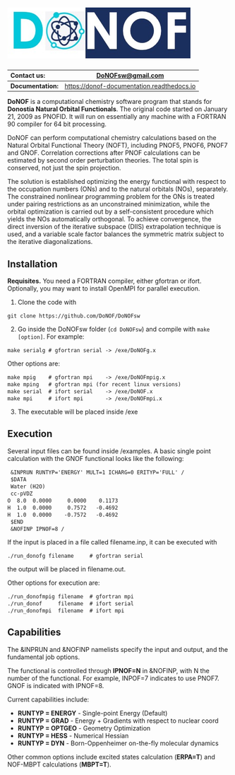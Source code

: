 # ![Donostia Natural Orbital Functional Software](https://github.com/DoNOF/DoNOF-Documentation/blob/master/docs/Logo-DoNOF.jpeg)

|**Contact us:**    | DoNOFsw@gmail.com                         |
|:------------------|-------------------------------------------|
|**Documentation:** | https://donof-documentation.readthedocs.io|

**DoNOF** is a computational chemistry software program that stands for **Donostia Natural Orbital Functionals**. The original code started on January 21, 2009 as PNOFID. It will run on essentially any machine with a FORTRAN 90 compiler for 64 bit processing.

DoNOF can perform computational chemistry calculations based on the Natural Orbital Functional Theory (NOFT), including PNOF5, PNOF6, PNOF7 and GNOF. Correlation corrections after PNOF calculations can be estimated by second order perturbation theories. The total spin is conserved, not just the spin projection.

The solution is established optimizing the energy functional with respect to the occupation numbers (ONs) and to the natural orbitals (NOs), separately. The constrained nonlinear programming problem for the ONs is treated under pairing restrictions as an unconstrained minimization, while the orbital optimization is carried out by a self-consistent procedure which yields the NOs automatically orthogonal. To achieve convergence, the direct inversion of the iterative subspace (DIIS) extrapolation technique is used, and a variable scale factor balances the symmetric matrix subject to the iterative diagonalizations.

## Installation

**Requisites.** You need a FORTRAN compiler, either gfortran or ifort. Optionally, you may want to install OpenMPI for parallel execution.

1. Clone the code with
~~~
git clone https://github.com/DoNOF/DoNOFsw
~~~

2. Go inside the DoNOFsw folder (`cd DoNOFsw`) and compile with `make [option]`. For example:
~~~
make serialg # gfortran serial -> /exe/DoNOFg.x
~~~

Other options are:
~~~
make mpig    # gfortran mpi    -> /exe/DoNOFmpig.x
make mping   # gfortran mpi (for recent linux versions)
make serial  # ifort serial    -> /exe/DoNOF.x
make mpi     # ifort mpi       -> /exe/DoNOFmpi.x
~~~

3. The executable will be placed inside /exe

## Execution

Several input files can be found inside /examples. A basic single point calculation with the GNOF functional looks like the following:
~~~
 &INPRUN RUNTYP='ENERGY' MULT=1 ICHARG=0 ERITYP='FULL' /
 $DATA
 Water (H2O)
 cc-pVDZ
O  8.0  0.0000     0.0000    0.1173
H  1.0  0.0000     0.7572   -0.4692
H  1.0  0.0000    -0.7572   -0.4692
 $END
 &NOFINP IPNOF=8 /
~~~

If the input is placed in a file called filename.inp, it can be executed with
~~~
./run_donofg filename     # gfortran serial
~~~
the output will be placed in filename.out.

Other options for execution are:
~~~
./run_donofmpig filename  # gfortran mpi
./run_donof     filename  # ifort serial
./run_donofmpi  filename  # ifort mpi
~~~

## Capabilities

The &INPRUN and &NOFINP namelists specify the input and output, and the fundamental job options.

The functional is controlled through **IPNOF=N** in &NOFINP, with N the number of the functional. For example, INPOF=7 indicates to use PNOF7. GNOF is indicated with IPNOF=8.

Current capabilities include:
- **RUNTYP = ENERGY** - Single-point Energy (Default)
- **RUNTYP = GRAD** - Energy + Gradients with respect to nuclear coord
- **RUNTYP = OPTGEO** - Geometry Optimization
- **RUNTYP = HESS** - Numerical Hessian
- **RUNTYP = DYN** - Born-Oppenheimer on-the-fly molecular dynamics

Other common options include excited states calculation (**ERPA=T**) and NOF-MBPT calculations (**MBPT=T**).
